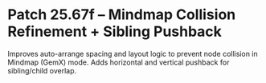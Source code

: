# Patch 25.67f – Mindmap Collision Refinement + Sibling Pushback

Improves auto-arrange spacing and layout logic to prevent node collision in Mindmap (GemX) mode. Adds horizontal and vertical pushback for sibling/child overlap.
